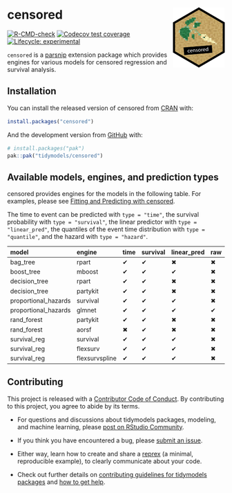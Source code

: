 
<!-- README.md is generated from README.Rmd. Please edit that file -->

# censored <a href='https://censored.tidymodels.org'><img src='man/figures/logo.png' align="right" height="139" alt="a pixelated version of the parsnip logo with a black censoring bar" /></a>

<!-- badges: start -->

[![R-CMD-check](https://github.com/tidymodels/censored/actions/workflows/R-CMD-check.yaml/badge.svg)](https://github.com/tidymodels/censored/actions/workflows/R-CMD-check.yaml)
[![Codecov test
coverage](https://codecov.io/gh/tidymodels/censored/branch/main/graph/badge.svg)](https://app.codecov.io/gh/tidymodels/censored?branch=main)
[![Lifecycle:
experimental](https://img.shields.io/badge/lifecycle-experimental-orange.svg)](https://lifecycle.r-lib.org/articles/stages.html)
<!-- badges: end -->

`censored` is a [parsnip](https://parsnip.tidymodels.org) extension
package which provides engines for various models for censored
regression and survival analysis.

## Installation

You can install the released version of censored from
[CRAN](https://CRAN.R-project.org) with:

``` r
install.packages("censored")
```

And the development version from [GitHub](https://github.com/) with:

``` r
# install.packages("pak")
pak::pak("tidymodels/censored")
```

## Available models, engines, and prediction types

censored provides engines for the models in the following table. For
examples, please see [Fitting and Predicting with
censored](https://censored.tidymodels.org/articles/articles/examples.html).

The time to event can be predicted with `type = "time"`, the survival
probability with `type = "survival"`, the linear predictor with
`type = "linear_pred"`, the quantiles of the event time distribution
with `type = "quantile"`, and the hazard with `type = "hazard"`.

| model                | engine         | time | survival | linear_pred | raw | quantile | hazard |
|:---------------------|:---------------|:-----|:---------|:------------|:----|:---------|:-------|
| bag_tree             | rpart          | ✔    | ✔        | ✖           | ✖   | ✖        | ✖      |
| boost_tree           | mboost         | ✔    | ✔        | ✔           | ✖   | ✖        | ✖      |
| decision_tree        | rpart          | ✔    | ✔        | ✖           | ✖   | ✖        | ✖      |
| decision_tree        | partykit       | ✔    | ✔        | ✖           | ✖   | ✖        | ✖      |
| proportional_hazards | survival       | ✔    | ✔        | ✔           | ✖   | ✖        | ✖      |
| proportional_hazards | glmnet         | ✔    | ✔        | ✔           | ✔   | ✖        | ✖      |
| rand_forest          | partykit       | ✔    | ✔        | ✖           | ✖   | ✖        | ✖      |
| rand_forest          | aorsf          | ✖    | ✔        | ✖           | ✖   | ✖        | ✖      |
| survival_reg         | survival       | ✔    | ✔        | ✔           | ✖   | ✔        | ✔      |
| survival_reg         | flexsurv       | ✔    | ✔        | ✔           | ✖   | ✔        | ✔      |
| survival_reg         | flexsurvspline | ✔    | ✔        | ✔           | ✖   | ✔        | ✔      |

## Contributing

This project is released with a [Contributor Code of
Conduct](https://contributor-covenant.org/version/2/0/CODE_OF_CONDUCT.html).
By contributing to this project, you agree to abide by its terms.

- For questions and discussions about tidymodels packages, modeling, and
  machine learning, please [post on RStudio
  Community](https://community.rstudio.com/new-topic?category_id=15&tags=tidymodels,question).

- If you think you have encountered a bug, please [submit an
  issue](https://github.com/tidymodels/censored/issues).

- Either way, learn how to create and share a
  [reprex](https://reprex.tidyverse.org/articles/articles/learn-reprex.html)
  (a minimal, reproducible example), to clearly communicate about your
  code.

- Check out further details on [contributing guidelines for tidymodels
  packages](https://www.tidymodels.org/contribute/) and [how to get
  help](https://www.tidymodels.org/help/).
